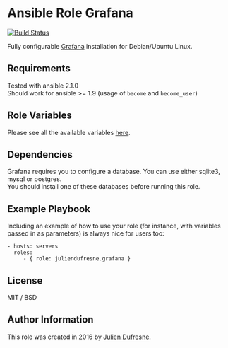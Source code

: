Ansible Role Grafana
====================

[![Build Status](https://travis-ci.org/juliendufresne/ansible-role-grafana.svg?branch=master)](https://travis-ci.org/juliendufresne/ansible-role-grafana)

Fully configurable [Grafana](http://grafana.org/) installation for Debian/Ubuntu Linux.

Requirements
------------

Tested with ansible 2.1.0  
Should work for ansible >= 1.9 (usage of `become` and `become_user`)

Role Variables
--------------

Please see all the available variables [here](defaults/main.yml).


Dependencies
------------

Grafana requires you to configure a database. You can use either sqlite3, mysql or postgres.  
You should install one of these databases before running this role.

Example Playbook
----------------

Including an example of how to use your role (for instance, with variables passed in as parameters) is always nice for users too:

    - hosts: servers
      roles:
         - { role: juliendufresne.grafana }

License
-------

MIT / BSD

Author Information
------------------

This role was created in 2016 by [Julien Dufresne](http://www.juliendufresne.fr).

